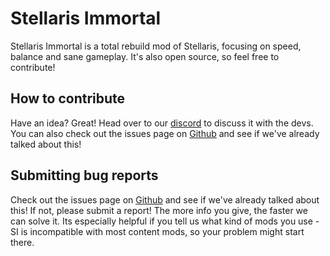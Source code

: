 # Stellaris Immortal 
 
Stellaris Immortal is a total rebuild mod of Stellaris, focusing on speed, balance and sane gameplay. It's also open source, so feel free to contribute!  
 
## How to contribute  
 
Have an idea? Great! Head over to our [discord](https://discord.gg/Jty9qk8) to discuss it with the devs. You can also check out the issues page on [Github](https://github.com/gebnar/retile/issues) and see if we've already talked about this!  
 
## Submitting bug reports 
 
Check out the issues page on [Github](https://github.com/gebnar/retile/issues) and see if we've already talked about this! If not, please submit a report! The more info you give, the faster we can solve it. Its especially helpful if you tell us what kind of mods you use - SI is incompatible with most content mods, so your problem might start there.  
 
 